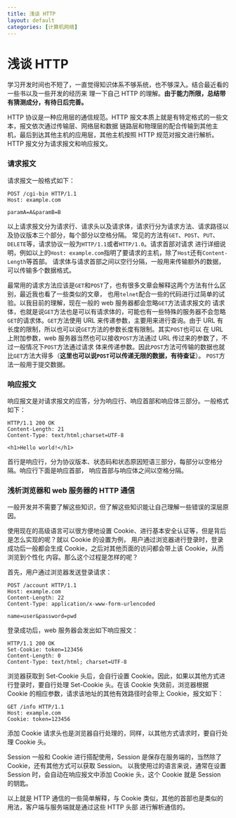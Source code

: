 ```yaml
---
title: 浅谈 HTTP
layout: default
categories: [计算机网络]
---
```


# 浅谈 HTTP

学习开发时间也不短了，一直觉得知识体系不够系统，也不够深入。结合最近看的一些书以及一些开发的经历来
理一下自己 HTTP 的理解。**由于能力所限，总结带有猜测成分，有待日后完善。**

HTTP 协议是一种应用层的通信规范。HTTP 报文本质上就是有特定格式的一些文本，报文依次通过传输层、网络层和数据
链路层和物理层的配合传输到其他主机，最后到达其他主机的应用层，其他主机按照 HTTP 规范对报文进行解析。HTTP
报文分为请求报文和响应报文。

### 请求报文

请求报文一般格式如下：

```
POST /cgi-bin HTTP/1.1
Host: example.com

paramA=A&paramB=B
```

以上请求报文分为请求行、请求头以及请求体，请求行分为请求方法、请求路径以及协议版本三个部分，每个部分以空格分隔。
常见的方法有`GET`、`POST`、`PUT`、`DELETE`等，请求协议一般为`HTTP/1.1`或者`HTTP/1.0`。请求首部对请求
进行详细说明，例如以上的`Host: example.com`指明了要请求的主机，除了`Host`还有`Content-Length`等首部。
请求体与请求首部之间以空行分隔，一般用来传输额外的数据，可以传输多个数据格式。

最常用的请求方法应该是`GET`和`POST`了，也有很多文章会解释这两个方法有什么区别，最近我也看了一些类似的文章，
也用`telnet`配合一些的代码进行过简单的试验。以我目前的理解，现在一般的 web 服务器都会忽略`GET`方法请求报文的
请求体，也就是说`GET`方法也是可以有请求体的，可能也有一些特殊的服务器不会忽略`GET`的请求体。`GET`方法使用 URL
来传递参数，主要用来进行查询。由于 URL 有长度的限制，所以也可以说`GET`方法的参数长度有限制。其实`POST`也可以
在 URL 上附加参数，web 服务器当然也可以接收`POST`方法通过 URL 传过来的参数了，不过一般情况下`POST`方法通过请求
体来传递参数。因此`POST`方法可传输的数据也就比`GET`方法大得多（**这里也可以说`POST`可以传递无限的数据，有待查证**）。
`POST`方法一般用于提交数据。

### 响应报文

响应报文是对请求报文的应答，分为响应行、响应首部和响应体三部分。一般格式如下：

```
HTTP/1.1 200 OK
Content-Length: 21
Content-Type: text/html;charset=UTF-8

<h1>Hello world!</h1>
```

首行是响应行，分为协议版本、状态码和状态原因短语三部分，每部分以空格分隔。响应行下面是响应首部，
响应首部与响应体之间以空格分隔。

### 浅析浏览器和 web 服务器的 HTTP 通信

一般开发并不需要了解这些知识，但了解这些知识能让自己理解一些错误的深层原因。

使用现在的高级语言可以很方便地设置 Cookie、进行基本安全认证等，但是背后是怎么实现的呢？就以 Cookie 的设置为例，
用户通过浏览器进行登录时，登录成功后一般都会生成 Cookie，之后对其他页面的访问都会带上该 Cookie，从而浏览到个性化
内容。那么这个过程是怎样的呢？

首先，用户通过浏览器发送登录请求：

```
POST /account HTTP/1.1
Host: example.com
Content-Length: 22
Content-Type: application/x-www-form-urlencoded

name=user&password=pwd
```

登录成功后，web 服务器会发出如下响应报文：

```
HTTP/1.1 200 OK
Set-Cookie: token=123456
Content-Length: 0
Content-Type: text/html; charset=UTF-8
```

浏览器获取到 Set-Cookie 头后，会自行设置 Cookie。因此，如果以其他方式进行登录时，要自行处理 Set-Cookie 头。在该
Cookie 失效前，浏览器根据 Cookie 的相应参数，请求该地址的其他有效路径时会带上 Cookie，报文如下：

```
GET /info HTTP/1.1
Host: example.com
Cookie: token=123456
```

添加 Cookie 请求头也是浏览器自行处理的，同样，以其他方式请求时，要自行处理 Cookie 头。

Session 一般和 Cookie 进行搭配使用，Session 是保存在服务端的，当然除了 Cookie，还有其他方式可以获取 Session。
以我使用过的语言来说，通常在设置 Session 时，会自动在响应报文中添加 Cookie 头，这个 Cookie 就是 Session 的钥匙。

以上就是 HTTP 通信的一些简单解释，与 Cookie 类似，其他的首部也是类似的用法，客户端与服务端就是通过这些 HTTP 头部
进行解析通信的。